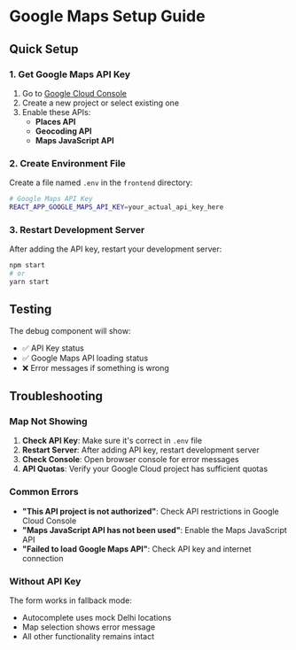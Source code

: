 # Google Maps Setup Guide

## Quick Setup

### 1. Get Google Maps API Key
1. Go to [Google Cloud Console](https://console.cloud.google.com/google/maps-apis)
2. Create a new project or select existing one
3. Enable these APIs:
   - **Places API**
   - **Geocoding API** 
   - **Maps JavaScript API**

### 2. Create Environment File
Create a file named `.env` in the `frontend` directory:

```bash
# Google Maps API Key
REACT_APP_GOOGLE_MAPS_API_KEY=your_actual_api_key_here
```

### 3. Restart Development Server
After adding the API key, restart your development server:

```bash
npm start
# or
yarn start
```

## Testing

The debug component will show:
- ✅ API Key status
- ✅ Google Maps API loading status
- ❌ Error messages if something is wrong

## Troubleshooting

### Map Not Showing
1. **Check API Key**: Make sure it's correct in `.env` file
2. **Restart Server**: After adding API key, restart development server
3. **Check Console**: Open browser console for error messages
4. **API Quotas**: Verify your Google Cloud project has sufficient quotas

### Common Errors
- **"This API project is not authorized"**: Check API restrictions in Google Cloud Console
- **"Maps JavaScript API has not been used"**: Enable the Maps JavaScript API
- **"Failed to load Google Maps API"**: Check API key and internet connection

### Without API Key
The form works in fallback mode:
- Autocomplete uses mock Delhi locations
- Map selection shows error message
- All other functionality remains intact


